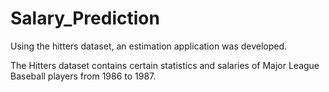 # Salary_Prediction
Using the hitters dataset, an estimation application was developed.

The Hitters dataset contains certain statistics and salaries of Major League Baseball players from 1986 to 1987.

